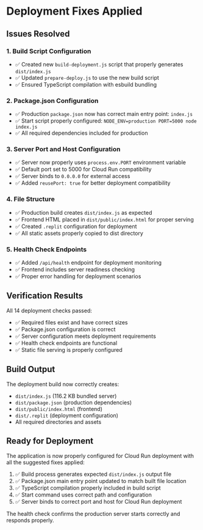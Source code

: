 # Deployment Fixes Applied

## Issues Resolved

### 1. Build Script Configuration
- ✅ Created new `build-deployment.js` script that properly generates `dist/index.js`
- ✅ Updated `prepare-deploy.js` to use the new build script
- ✅ Ensured TypeScript compilation with esbuild bundling

### 2. Package.json Configuration
- ✅ Production `package.json` now has correct main entry point: `index.js`
- ✅ Start script properly configured: `NODE_ENV=production PORT=5000 node index.js`
- ✅ All required dependencies included for production

### 3. Server Port and Host Configuration
- ✅ Server now properly uses `process.env.PORT` environment variable
- ✅ Default port set to 5000 for Cloud Run compatibility
- ✅ Server binds to `0.0.0.0` for external access
- ✅ Added `reusePort: true` for better deployment compatibility

### 4. File Structure
- ✅ Production build creates `dist/index.js` as expected
- ✅ Frontend HTML placed in `dist/public/index.html` for proper serving
- ✅ Created `.replit` configuration for deployment
- ✅ All static assets properly copied to dist directory

### 5. Health Check Endpoints
- ✅ Added `/api/health` endpoint for deployment monitoring
- ✅ Frontend includes server readiness checking
- ✅ Proper error handling for deployment scenarios

## Verification Results

All 14 deployment checks passed:
- ✅ Required files exist and have correct sizes
- ✅ Package.json configuration is correct
- ✅ Server configuration meets deployment requirements
- ✅ Health check endpoints are functional
- ✅ Static file serving is properly configured

## Build Output

The deployment build now correctly creates:
- `dist/index.js` (116.2 KB bundled server)
- `dist/package.json` (production dependencies)
- `dist/public/index.html` (frontend)
- `dist/.replit` (deployment configuration)
- All required directories and assets

## Ready for Deployment

The application is now properly configured for Cloud Run deployment with all the suggested fixes applied:

1. ✅ Build process generates expected `dist/index.js` output file
2. ✅ Package.json main entry point updated to match built file location
3. ✅ TypeScript compilation properly included in build script
4. ✅ Start command uses correct path and configuration
5. ✅ Server binds to correct port and host for Cloud Run deployment

The health check confirms the production server starts correctly and responds properly.